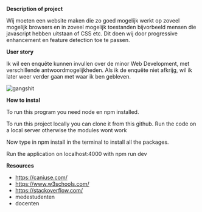 **Description of project**

Wij moeten een website maken die zo goed mogelijk werkt op zoveel mogelijk browsers en in zoveel mogelijk toestanden bijvorbeeld mensen die javascript hebben uitstaan of CSS etc. Dit doen wij door progressive enhancement en feature detection toe te passen. 

**User story**

Ik wil een enquête kunnen invullen over de minor Web Development, met verschillende antwoordmogelijkheden. Als ik de enquête niet afkrijg, wil ik later weer verder gaan met waar ik ben gebleven.

![gangshit](https://user-images.githubusercontent.com/43068118/162185241-2ce48dc8-2852-4120-9b83-d0abe40b2832.png)


**How to instal**

To run this program you need node en npm installed.

To run this project locally you can clone it from this github. Run the code on a local server otherwise the modules wont work

Now type in npm install in the terminal to install all the packages.

Run the application on localhost:4000 with npm run dev

**Resources**
- https://caniuse.com/
- https://www.w3schools.com/
- https://stackoverflow.com/
- medestudenten
- docenten
